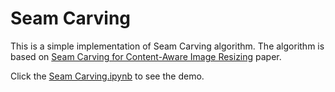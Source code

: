 # Seam Carving

This is a simple implementation of Seam Carving algorithm. The algorithm is based on [Seam Carving for Content-Aware Image Resizing](http://http//graphics.cs.cmu.edu/courses/15-463/2012_fall/hw/proj3-seamcarving/imret.pdf) paper.

Click the [Seam Carving.ipynb](https://github.com/ouyhlan/Seam-Carving/blob/main/Seam%20Carving.ipynb) to see the demo.

